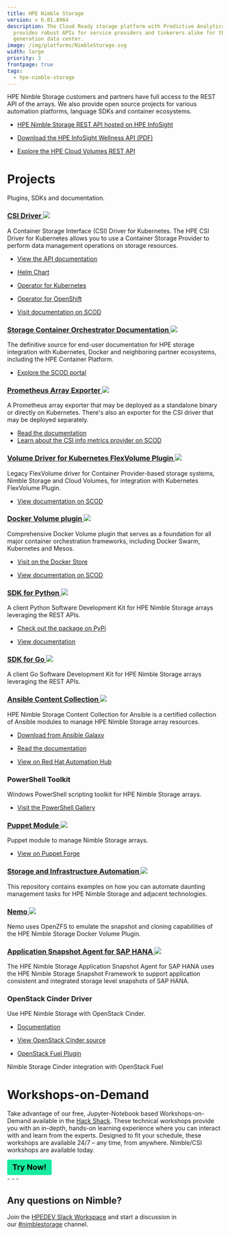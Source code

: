 ```yaml
---
title: HPE Nimble Storage
version: v 6.01.8964
description: The Cloud Ready storage platform with Predictive Analytics that
  provides robust APIs for service providers and tinkerers alike for the next
  generation data center.
image: /img/platforms/NimbleStorage.svg
width: large
priority: 3
frontpage: true
tags:
  - hpe-nimble-storage
---
```

<style>
  .button {
    background-color: rgba(23,235,160,1);
    box-sizing: border-box;
    color: #000000; 
    font-size: 18px; 
    display: inline-block;
    padding: 6px 12px;
    vertical-align: middle;
    overflow: hidden;
    text-decoration: none;
    text-align: center;
    cursor: pointer;
    white-space: nowrap;
    border-radius: 4px;
    border: none;
    margin: 0;
    line-height: 24px;
    font-weight: 700;
  } 
</style>
HPE Nimble Storage customers and partners have full access to the REST API of the arrays. We also provide open source projects for various automation platforms, language SDKs and container ecosystems.

* [HPE Nimble Storage REST API hosted on HPE InfoSight](https://infosight.hpe.com/InfoSight/media/cms/active/public/pubs_REST_API_Reference_NOS_53x.whz)

* [Download the HPE InfoSight Wellness API (PDF)](https://infosight.hpe.com/InfoSight/media/cms/active/public/pubs_HPE_infosight_wellness_spec.pdf)

* [Explore the HPE Cloud Volumes REST API](https://docs.cloudvolumes.hpe.com/help/rest/api-overview/)

# Projects

Plugins, SDKs and documentation.

### [CSI Driver ![](Github)](https://github.com/hpe-storage/csi-driver)

A Container Storage Interface (CSI) Driver for Kubernetes. The HPE CSI Driver for Kubernetes allows you to use a Container Storage Provider to perform data management operations on storage resources.

- [View the API documentation](https://developer.hpe.com/api/hpe-nimble-csp/)

- [Helm Chart](https://hub.helm.sh/charts/hpe-storage/hpe-csi-driver)

- [Operator for Kubernetes](https://operatorhub.io/operator/hpe-csi-driver-operator)

- [Operator for OpenShift](https://access.redhat.com/containers/#/registry.connect.redhat.com/hpestorage/csi-driver-operator)

- [Visit documentation on SCOD](https://scod.hpedev.io/csi_driver/index.html)

### [Storage Container Orchestrator Documentation ![](Github)](https://github.com/hpe-storage/scod)

The definitive source for end-user documentation for HPE storage integration with Kubernetes, Docker and neighboring partner ecosystems, including the HPE Container Platform.

- [Explore the SCOD portal](https://scod.hpedev.io/)

### [Prometheus Array Exporter ![](Github)](https://github.com/hpe-storage/array-exporter)

A Prometheus array exporter that may be deployed as a standalone binary or directly on Kubernetes. There's also an exporter for the CSI driver that may be deployed separately.

- [Read the documentation](https://hpe-storage.github.io/array-exporter)
- [Learn about the CSI info metrics provider on SCOD](https://scod.hpedev.io/csi_driver/metrics.html)

### [Volume Driver for Kubernetes FlexVolume Plugin ![](Github)](https://github.com/hpe-storage/flexvolume-driver)

Legacy FlexVolume driver for Container Provider-based storage systems, Nimble Storage and Cloud Volumes, for integration with Kubernetes FlexVolume Plugin.

- [View documentation on SCOD](https://scod.hpedev.io/flexvolume_driver/container_provider/index.html)

### [Docker Volume plugin ![](Github)](https://github.com/hpe-storage/common-host-utils/tree/master/cmd/dockervolumed/managedplugin)

Comprehensive Docker Volume plugin that serves as a foundation for all major container orchestration frameworks, including Docker Swarm, Kubernetes and Mesos.

- [Visit on the Docker Store](https://store.docker.com/plugins/nimble)

- [View documentation on SCOD](https://scod.hpedev.io/docker_volume_plugins/hpe_nimble_storage/index.html)

### [SDK for Python ![](Github)](https://github.com/hpe-storage/nimble-python-sdk)

A client Python Software Development Kit for HPE Nimble Storage arrays leveraging the REST APIs.

- [Check out the package on PyPi](https://pypi.org/project/nimble-sdk/)

- [View documentation](https://hpe-storage.github.io/nimble-python-sdk/)

### [SDK for Go ![](Github)](https://github.com/hpe-storage/nimble-golang-sdk)

A client Go Software Development Kit for HPE Nimble Storage arrays leveraging the REST APIs.

### [Ansible Content Collection ![](Github)](https://github.com/hpe-storage/nimble-ansible-modules)

HPE Nimble Storage Content Collection for Ansible is a certified collection of Ansible modules to manage HPE Nimble Storage array resources.

- [Download from Ansible Galaxy](https://galaxy.ansible.com/hpe/nimble)

- [Read the documentation](https://hpe-storage.github.io/nimble-ansible-modules)

- [View on Red Hat Automation Hub](https://cloud.redhat.com/ansible/automation-hub/hpe/nimble/)

### PowerShell Toolkit

Windows PowerShell scripting toolkit for HPE Nimble Storage arrays.

- [Visit the PowerShell Gallery](https://www.powershellgallery.com/packages/HPENimblePowerShellToolkit/3.0.0)

### [Puppet Module ![](Github)](https://github.com/NimbleStorage/nimble-puppet)

Puppet module to manage Nimble Storage arrays.

- [View on Puppet Forge](https://forge.puppet.com/nimblestorage/nimblestorage)

### [Storage and Infrastructure Automation ![](Github)](https://github.com/NimbleStorage/automation-examples)

This repository contains examples on how you can automate daunting management tasks for HPE Nimble Storage and adjacent technologies.

### [Nemo ![](Github)](https://github.com/NimbleStorage/Nemo)

Nemo uses OpenZFS to emulate the snapshot and cloning capabilities of the HPE Nimble Storage Docker Volume Plugin.

### [Application Snapshot Agent for SAP HANA ![](Github)](https://github.com/NimbleStorage/nimble-sap-hana-agent)

The HPE Nimble Storage Application Snapshot Agent for SAP HANA uses the HPE Nimble Storage Snapshot Framework to support application consistent and integrated storage level snapshots of SAP HANA.

### OpenStack Cinder Driver

Use HPE Nimble Storage with OpenStack Cinder.

- [Documentation](https://docs.openstack.org/cinder/latest/configuration/block-storage/drivers/nimble-volume-driver.html)

- [View OpenStack Cinder source](https://opendev.org/openstack/cinder)

- [OpenStack Fuel Plugin](https://github.com/NimbleStorage/nimble-fuel-cinder-plugin)

Nimble Storage Cinder integration with OpenStack Fuel

# Workshops-on-Demand

Take advantage of our free, Jupyter-Notebook based Workshops-on-Demand available in the [Hack Shack](/hackshack/). These technical workshops provide you with an in-depth, hands-on learning experience where you can interact with and learn from the experts. Designed to fit your schedule, these workshops are available 24/7 – any time, from anywhere. Nimble/CSI workshops are available today.

<link rel="stylesheet" href="https://www.w3schools.com/w3css/4/w3.css">
<div class="w3-container w3-center w3-margin-bottom">
  <a href="/hackshack/workshops" style="box-shadow: none;"><button type="button" class="button"><b>Try Now!</b></button></a>
</div>
- - -

## Any questions on Nimble?

Join the [HPEDEV Slack Workspace](https://slack.hpedev.io/) and start a discussion in our [\#nimblestorage](https://hpedev.slack.com/archives/C7TTAHRUN) channel.